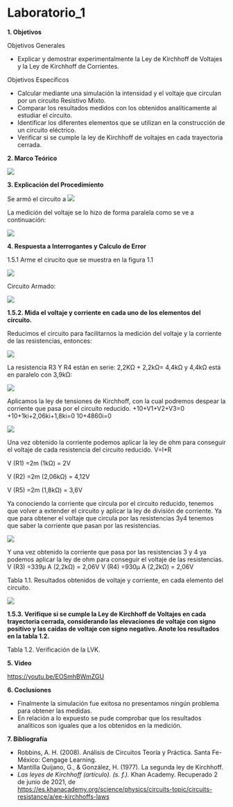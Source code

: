 # Laboratorio_1

__1. Objetivos__

Objetivos Generales 
* Explicar y demostrar experimentalmente la Ley de Kirchhoff de Voltajes y la Ley de
Kirchhoff de Corrientes.

Objetivos Específicos 
* Calcular mediante una simulación la intensidad y el voltaje que circulan por un circuito Resistivo Mixto.
* Comparar los resultados medidos con los obtenidos analíticamente al estudiar el circuito.
* Identificar los diferentes elementos que se utilizan en la construcción de un circuito eléctrico.
* Verificar si se cumple la ley de Kirchhoff de voltajes en cada trayectoria cerrada.


__2. Marco Teórico__ 

![](https://github.com/ItzAdoc/Laboratorio_1/blob/main/Marco%20Teorico.PNG)


__3. Explicación del Procedimiento__

Se armó el circuito 
a
![](https://github.com/ItzAdoc/Laboratorio_1/blob/main/Circuito%20Pro.PNG)

La medición del voltaje se lo hizo de forma paralela como se ve a continuación:

![](https://github.com/ItzAdoc/Laboratorio_1/blob/main/Medi%20V.PNG)



__4. Respuesta a Interrogantes y Calculo de Error__

1.5.1 Arme el cirucito que se muestra en la figura 1.1

![](https://github.com/ItzAdoc/Laboratorio_1/blob/main/Figura%201.1.PNG)

Circuito Armado:

![](https://github.com/ItzAdoc/Laboratorio_1/blob/main/Circuito%20Armado.jpg)

**1.5.2. Mida el voltaje y corriente en cada uno de los elementos del circuito.**

Reducimos el circuito para facilitarnos la medición del voltaje y la corriente de las resistencias, entonces:

![](https://github.com/ItzAdoc/Laboratorio_1/blob/main/Tramo%201.PNG)

La resistencia R3 Y R4 están en serie: 
2,2KΩ + 2,2kΩ= 4,4kΩ
y 4,4kΩ está en paralelo con 3,9kΩ:

![](https://github.com/ItzAdoc/Laboratorio_1/blob/main/1.PNG)

Aplicamos la ley de tensiones de Kirchhoff, con la cual podremos despear la corriente que pasa por el circuito reducido.
+10+V1+V2+V3=0
+10+1ki+2,06ki+1,8ki=0
10+4860i=0

![](https://github.com/ItzAdoc/Laboratorio_1/blob/main/2.PNG)

Una vez obtenido la corriente podemos aplicar la ley de ohm para conseguir el voltaje de cada resistencia del circuito reducido.
V=I*R

V (R1) =2m (1kΩ) = 2V

V (R2) =2m (2,06kΩ) = 4,12V

V (R5) =2m (1,8kΩ) = 3,6V


Ya conociendo la corriente que circula por el circuito reducido, tenemos que volver a extender el circuito y aplicar la ley de división de corriente. Ya que  para obtener el voltaje que circula por las resistencias 3y4 tenemos que saber la corriente que pasan por las resistencias.

![](https://github.com/ItzAdoc/Laboratorio_1/blob/main/3.PNG)

Y una vez obtenido la corriente que pasa por las resistencias 3 y 4 ya podemos aplicar la ley de ohm para conseguir el voltaje de las resistencias.
V (R3) =339μ A (2,2kΩ) = 2,06V
V (R4) =930μ A (2,2kΩ) = 2,06V

Tabla 1.1. Resultados obtenidos de voltaje y corriente, en cada elemento del circuito.

![](https://github.com/ItzAdoc/Laboratorio_1/blob/main/Tabla1.1..PNG)

**1.5.3. Verifique si se cumple la Ley de Kirchhoff de Voltajes en cada trayectoria cerrada,
considerando las elevaciones de voltaje con signo positivo y las caídas de voltaje con
signo negativo. Anote los resultados en la tabla 1.2.**

Tabla 1.2. Verificación de la LVK.










__5. Video__

https://youtu.be/EOSmhBWmZGU


__6. Coclusiones__ 
* Finalmente la simulación fue exitosa no presentamos ningún problema para obtener las medidas.
* En relación a lo expuesto se pude comprobar que los resultados analíticos son iguales que a los obtenidos en la medición. 


__7. Bibliografía__

* Robbins, A. H. (2008). Análisis de Circuitos Teoría y Práctica. Santa Fe-México: Cengage Learning. 
* Mantilla Quijano, G., & González, H. (1977). La segunda ley de Kirchhoff.
* *Las leyes de Kirchhoff (artículo). (s. f.).* Khan Academy. Recuperado 2 de junio de 2021, de https://es.khanacademy.org/science/physics/circuits-topic/circuits-resistance/a/ee-kirchhoffs-laws
